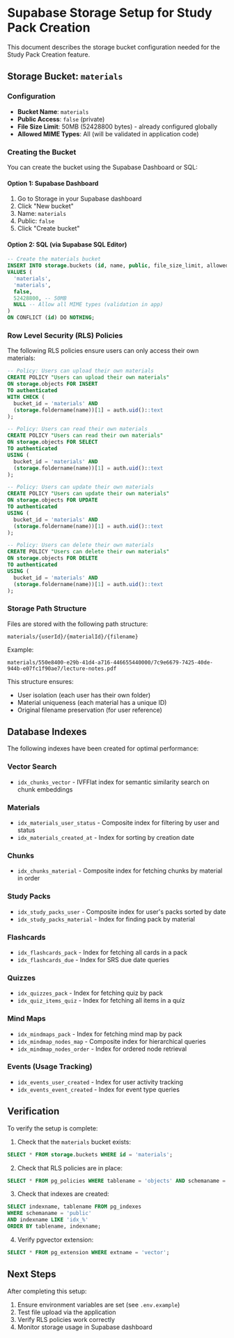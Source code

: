 # Supabase Storage Setup for Study Pack Creation

This document describes the storage bucket configuration needed for the Study Pack Creation feature.

## Storage Bucket: `materials`

### Configuration

- **Bucket Name**: `materials`
- **Public Access**: `false` (private)
- **File Size Limit**: 50MB (52428800 bytes) - already configured globally
- **Allowed MIME Types**: All (will be validated in application code)

### Creating the Bucket

You can create the bucket using the Supabase Dashboard or SQL:

#### Option 1: Supabase Dashboard
1. Go to Storage in your Supabase dashboard
2. Click "New bucket"
3. Name: `materials`
4. Public: `false`
5. Click "Create bucket"

#### Option 2: SQL (via Supabase SQL Editor)
```sql
-- Create the materials bucket
INSERT INTO storage.buckets (id, name, public, file_size_limit, allowed_mime_types)
VALUES (
  'materials',
  'materials',
  false,
  52428800, -- 50MB
  NULL -- Allow all MIME types (validation in app)
)
ON CONFLICT (id) DO NOTHING;
```

### Row Level Security (RLS) Policies

The following RLS policies ensure users can only access their own materials:

```sql
-- Policy: Users can upload their own materials
CREATE POLICY "Users can upload their own materials"
ON storage.objects FOR INSERT
TO authenticated
WITH CHECK (
  bucket_id = 'materials' AND
  (storage.foldername(name))[1] = auth.uid()::text
);

-- Policy: Users can read their own materials
CREATE POLICY "Users can read their own materials"
ON storage.objects FOR SELECT
TO authenticated
USING (
  bucket_id = 'materials' AND
  (storage.foldername(name))[1] = auth.uid()::text
);

-- Policy: Users can update their own materials
CREATE POLICY "Users can update their own materials"
ON storage.objects FOR UPDATE
TO authenticated
USING (
  bucket_id = 'materials' AND
  (storage.foldername(name))[1] = auth.uid()::text
);

-- Policy: Users can delete their own materials
CREATE POLICY "Users can delete their own materials"
ON storage.objects FOR DELETE
TO authenticated
USING (
  bucket_id = 'materials' AND
  (storage.foldername(name))[1] = auth.uid()::text
);
```

### Storage Path Structure

Files are stored with the following path structure:
```
materials/{userId}/{materialId}/{filename}
```

Example:
```
materials/550e8400-e29b-41d4-a716-446655440000/7c9e6679-7425-40de-944b-e07fc1f90ae7/lecture-notes.pdf
```

This structure ensures:
- User isolation (each user has their own folder)
- Material uniqueness (each material has a unique ID)
- Original filename preservation (for user reference)

## Database Indexes

The following indexes have been created for optimal performance:

### Vector Search
- `idx_chunks_vector` - IVFFlat index for semantic similarity search on chunk embeddings

### Materials
- `idx_materials_user_status` - Composite index for filtering by user and status
- `idx_materials_created_at` - Index for sorting by creation date

### Chunks
- `idx_chunks_material` - Composite index for fetching chunks by material in order

### Study Packs
- `idx_study_packs_user` - Composite index for user's packs sorted by date
- `idx_study_packs_material` - Index for finding pack by material

### Flashcards
- `idx_flashcards_pack` - Index for fetching all cards in a pack
- `idx_flashcards_due` - Index for SRS due date queries

### Quizzes
- `idx_quizzes_pack` - Index for fetching quiz by pack
- `idx_quiz_items_quiz` - Index for fetching all items in a quiz

### Mind Maps
- `idx_mindmaps_pack` - Index for fetching mind map by pack
- `idx_mindmap_nodes_map` - Composite index for hierarchical queries
- `idx_mindmap_nodes_order` - Index for ordered node retrieval

### Events (Usage Tracking)
- `idx_events_user_created` - Index for user activity tracking
- `idx_events_event_created` - Index for event type queries

## Verification

To verify the setup is complete:

1. Check that the `materials` bucket exists:
```sql
SELECT * FROM storage.buckets WHERE id = 'materials';
```

2. Check that RLS policies are in place:
```sql
SELECT * FROM pg_policies WHERE tablename = 'objects' AND schemaname = 'storage';
```

3. Check that indexes are created:
```sql
SELECT indexname, tablename FROM pg_indexes 
WHERE schemaname = 'public' 
AND indexname LIKE 'idx_%'
ORDER BY tablename, indexname;
```

4. Verify pgvector extension:
```sql
SELECT * FROM pg_extension WHERE extname = 'vector';
```

## Next Steps

After completing this setup:
1. Ensure environment variables are set (see `.env.example`)
2. Test file upload via the application
3. Verify RLS policies work correctly
4. Monitor storage usage in Supabase dashboard

